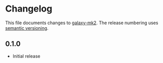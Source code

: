 # Changelog

This file documents changes to [galaxy-mk2](https://github.com/kykim88/galaxy-mk2). The release numbering uses [semantic versioning](http://semver.org).

## 0.1.0

* Initial release
